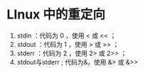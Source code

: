# LInux 中的重定向

1. stdin ：代码为 0 ，使用 < 或 << ；
2. stdout ：代码为 1 ，使用 > 或 >> ； 
3. stderr ：代码为 2 ，使用 2> 或 2>> ； 
4. stdout与stderr ; 代码为&，使用 &> 或 &>>

